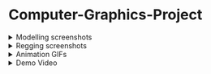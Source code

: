 # Computer-Graphics-Project

<details>
  <summary>Modelling screenshots</summary>
<p>

![](Media/Images/Modelling%20screenshots/1.png) 
![](Media/Images/Modelling%20screenshots/2.png) 
![](Media/Images/Modelling%20screenshots/3.png) 
![](Media/Images/Modelling%20screenshots/4.png) 
![](Media/Images/Modelling%20screenshots/5.png) 
![](Media/Images/Modelling%20screenshots/6.png) 
![](Media/Images/Modelling%20screenshots/7.png) 
![](Media/Images/Modelling%20screenshots/8.png) 
![](Media/Images/Modelling%20screenshots/9.png) 
  
</p>
</details>



<details>
  <summary>Regging screenshots</summary>
  <p>
    
![](Media/Images/Rigging%20screenshots/1.PNG) 
![](Media/Images/Rigging%20screenshots/2.PNG) 
![](Media/Images/Rigging%20screenshots/3.PNG) 
![](Media/Images/Rigging%20screenshots/4.PNG) 
![](Media/Images/Rigging%20screenshots/5.PNG) 
  
 </p>
</details>


<details>
  <summary>Animation GIFs</summary>
<p> 
  
  |           Description               |                     GIF                   | 
  | :---------------------------------: | :---------------------------------------: |  
  |  Idle State Animation               | ![](Media/Images/Animation%20gifs/idle.gif)     |
  | Running State Animation             | ![](Media/Images/Animation%20gifs/running.gif)  |
  | Grouping Model Different Animations | ![](Media/Images/Animation%20gifs/grouping.gif) |

 </p>
</details>

<details>
  <summary>Demo Video</summary>
<p> 
    
https://user-images.githubusercontent.com/48657780/120937112-e249ff00-c70b-11eb-8a5e-93626cef86e9.mp4

 </p>
</details>
  


